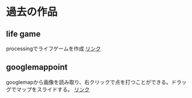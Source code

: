 # 過去の作品
## life game
processingでライフゲームを作成
[リンク](https://github.com/114batteries/114batteries.github.io/tree/main/history/lifeGame)
## googlemappoint
googlemapから画像を読み取り、右クリックで点を打つことができる。ドラッグでマップをスライドする。
[リンク](https://github.com/114batteries/114batteries.github.io/tree/main/history/googlemappoint)

